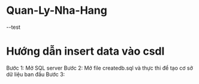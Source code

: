 # Quan-Ly-Nha-Hang
--test
# Hướng dẫn insert data vào csdl
Bước 1: Mở SQL server
Bước 2: Mở file createdb.sql và thực thi để tạo cơ sở dữ liệu ban đầu
Bước 3: 